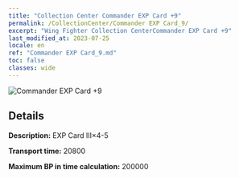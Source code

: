 ```yaml
---
title: "Collection Center Commander EXP Card +9"
permalink: /CollectionCenter/Commander EXP Card_9/
excerpt: "Wing Fighter Collection CenterCommander EXP Card +9"
last_modified_at: 2023-07-25
locale: en
ref: "Commander EXP Card_9.md"
toc: false
classes: wide
---
```



![Commander EXP Card +9](/images/cc/CC_Pilot_EXP_Card_6.png)

## Details

  **Description:** EXP Card III×4-5

  **Transport time:** 20800

  **Maximum BP in time calculation:** 200000

